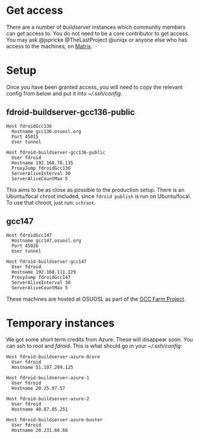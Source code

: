 # Get access

There are a number of _buildserver_ instances which community members can get access to.  You do not need to be a core contributor to get access. You may ask @jspricke @TheLastProject @uniqx or anyone else who has access to the machines, on [Matrix](https://matrix.to/#/#fdroid-dev:f-droid.org).

# Setup

Once you have been granted access, you will need to copy the relevant config from below and put it into _~/.ssh/config_.

## fdroid-buildserver-gcc136-public

```config
Host fdroidGcc136
  Hostname gcc136.osuosl.org
  Port 45015
  User tunnel

Host fdroid-buildserver-gcc136-public
  User fdroid
  Hostname 192.168.78.135
  ProxyJump fdroidGcc136
  ServerAliveInterval 30
  ServerAliveCountMax 5
```

This aims to be as close as possible to the production setup.  There is an Ubuntu/focal chroot included, since `fdroid publish` is run on Ubuntu/focal.  To use that chroot, just run: `schroot`.


## gcc147

```config
Host fdroidGcc147
  Hostname gcc147.osuosl.org
  Port 45026
  User tunnel

Host fdroid-buildserver-gcc147
  User fdroid
  Hostname 192.168.111.129
  ProxyJump fdroidGcc147
  ServerAliveInterval 30
  ServerAliveCountMax 5

```

These machines are hosted at OSUOSL as part of the [GCC Farm Project](https://cfarm.tetaneutral.net/machines/list/).


# Temporary instances

We got some short term credits from Azure.  These will disappear soon.  You can ssh to _root_ and _fdroid_.  This is what should go in your _~/.ssh/config_:

```config
Host fdroid-buildserver-azure-8core
  User fdroid
  Hostname 51.107.209.125

Host fdroid-buildserver-azure-1
  User fdroid
  Hostname 20.25.97.57

Host fdroid-buildserver-azure-2
  User fdroid
  Hostname 40.87.85.251

Host fdroid-buildserver-azure-buster
  User fdroid
  Hostname 20.231.66.66
```